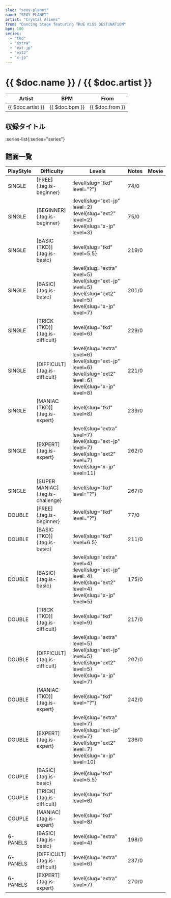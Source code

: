 ```yaml
---
slug: "sexy-planet"
name: "SEXY PLANET"
artist: "Crystal Aliens"
from: "Dancing Stage featuring TRUE KiSS DESTiNATiON"
bpm: 180
series:
  - "tkd"
  - "extra"
  - "ext-jp"
  - "ext2"
  - "x-jp"
---
```


# {{ $doc.name }} / {{ $doc.artist }}

|Artist|BPM|From|
|------|---|----|
|{{ $doc.artist }}|{{ $doc.bpm }}|{{ $doc.from }}|

## 収録タイトル

:series-list{:series="series"}

## 譜面一覧

|PlayStyle|Difficulty|Levels|Notes|Movie|
|---------|----------|------|-----|-----|
|SINGLE|[FREE]{.tag.is-beginner}|<div class="field is-grouped is-grouped-multiline"> :level{slug="tkd" level="?"}</div>|74/0||
|SINGLE|[BEGINNER]{.tag.is-beginner}|<div class="field is-grouped is-grouped-multiline"> :level{slug="ext-jp" level=2} :level{slug="ext2" level=2} :level{slug="x-jp" level=3}</div>|75/0||
|SINGLE|[BASIC (TKD)]{.tag.is-basic}|<div class="field is-grouped is-grouped-multiline"> :level{slug="tkd" level=5.5}</div>|219/0||
|SINGLE|[BASIC]{.tag.is-basic}|<div class="field is-grouped is-grouped-multiline"> :level{slug="extra" level=5} :level{slug="ext-jp" level=5} :level{slug="ext2" level=5} :level{slug="x-jp" level=7}</div>|201/0||
|SINGLE|[TRICK (TKD)]{.tag.is-difficult}|<div class="field is-grouped is-grouped-multiline"> :level{slug="tkd" level=6}</div>|229/0||
|SINGLE|[DIFFICULT]{.tag.is-difficult}|<div class="field is-grouped is-grouped-multiline"> :level{slug="extra" level=6} :level{slug="ext-jp" level=6} :level{slug="ext2" level=6} :level{slug="x-jp" level=8}</div>|221/0||
|SINGLE|[MANIAC (TKD)]{.tag.is-expert}|<div class="field is-grouped is-grouped-multiline"> :level{slug="tkd" level=8}</div>|239/0||
|SINGLE|[EXPERT]{.tag.is-expert}|<div class="field is-grouped is-grouped-multiline"> :level{slug="extra" level=7} :level{slug="ext-jp" level=7} :level{slug="ext2" level=7} :level{slug="x-jp" level=11}</div>|262/0||
|SINGLE|[SUPER MANIAC]{.tag.is-challenge}|<div class="field is-grouped is-grouped-multiline"> :level{slug="tkd" level="?"}</div>|267/0||
|DOUBLE|[FREE]{.tag.is-beginner}|<div class="field is-grouped is-grouped-multiline"> :level{slug="tkd" level="?"}</div>|77/0||
|DOUBLE|[BASIC (TKD)]{.tag.is-basic}|<div class="field is-grouped is-grouped-multiline"> :level{slug="tkd" level=6.5}</div>|211/0||
|DOUBLE|[BASIC]{.tag.is-basic}|<div class="field is-grouped is-grouped-multiline"> :level{slug="extra" level=4} :level{slug="ext-jp" level=4} :level{slug="ext2" level=4} :level{slug="x-jp" level=5}</div>|175/0||
|DOUBLE|[TRICK (TKD)]{.tag.is-difficult}|<div class="field is-grouped is-grouped-multiline"> :level{slug="tkd" level=9}</div>|217/0||
|DOUBLE|[DIFFICULT]{.tag.is-difficult}|<div class="field is-grouped is-grouped-multiline"> :level{slug="extra" level=5} :level{slug="ext-jp" level=5} :level{slug="ext2" level=5} :level{slug="x-jp" level=7}</div>|207/0||
|DOUBLE|[MANIAC (TKD)]{.tag.is-expert}|<div class="field is-grouped is-grouped-multiline"> :level{slug="tkd" level="?"}</div>|242/0||
|DOUBLE|[EXPERT]{.tag.is-expert}|<div class="field is-grouped is-grouped-multiline"> :level{slug="extra" level=7} :level{slug="ext-jp" level=7} :level{slug="ext2" level=7} :level{slug="x-jp" level=10}</div>|236/0||
|COUPLE|[BASIC]{.tag.is-basic}|<div class="field is-grouped is-grouped-multiline"> :level{slug="tkd" level=5.5}</div>|||
|COUPLE|[TRICK]{.tag.is-difficult}|<div class="field is-grouped is-grouped-multiline"> :level{slug="tkd" level=6}</div>|||
|COUPLE|[MANIAC]{.tag.is-expert}|<div class="field is-grouped is-grouped-multiline"> :level{slug="tkd" level=8}</div>|||
|6-PANELS|[BASIC]{.tag.is-basic}|<div class="field is-grouped is-grouped-multiline"> :level{slug="extra" level=4}</div>|198/0||
|6-PANELS|[DIFFICULT]{.tag.is-difficult}|<div class="field is-grouped is-grouped-multiline"> :level{slug="extra" level=6}</div>|237/0||
|6-PANELS|[EXPERT]{.tag.is-expert}|<div class="field is-grouped is-grouped-multiline"> :level{slug="extra" level=7}</div>|270/0||
